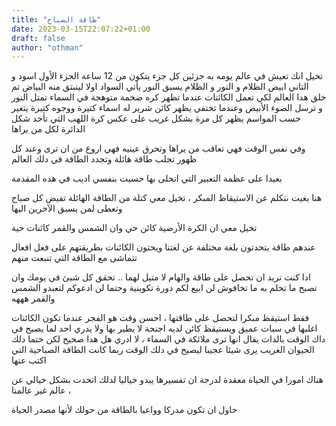 ```yaml
---
title: "طاقة الصباح"
date: 2023-03-15T22:07:22+01:00
draft: false
author: "othman"
---
```


تخيل انك تعيش في عالم يومه به جزئين كل جزء يتكون من 12 ساعة الجزء الأول اسود و التاني ابيض الظلام و النور و الظلام يسبق النور يأتي السواد اولا لينبتق منه البياض
تم خلق هدا العالم لكي تعمل الكائنات عندما تظهر كره ضخمة متوهجة في السماء تمتل النور و ترسل الضوء الأبيض وعندما تختفي يظهر كائن شرير له اسماء كتيرة ووجوه كتيرة يتغير حسب المواسم يظهر كل مرة بشكل غريب على عكس كرة اللهب التي تأخد شكل الدائرة لكل من يراها

وفي نفس الوقت فهي تعاقب من يراها وتحرق عينيه فهي اروع من ان ترى وعند كل ظهور تجلب طاقة هائلة وتجدد الطاقة في دلك العالم

بعيدا على عظمة التعبير التي اتحلى بها حسيت بنفسي اديب في هده المقدمة

هنا بغيت نتكلم عن الاستيقاظ المبكر ، تخيل معي كتلة من الطاقة الهائلة تفيض كل صباح وتعطى لمن يسبق الآخرين اليها

تخيل معي ان الكرة الأرضية كائن حي وان الشمس والقمر كائنات حية

عندهم طاقة يتحدتون بلغة مختلفة عن لغتنا ويحتون الكائنات بطريقتهم على فعل افعال تتماشى مع الطاقة التي تنبعت منهم

ادا كنت تريد ان تحصل على طاقة والهام لا متيل لهما .. تحقق كل شيئ في يومك وان تصبح ما تحلم به ما تخافوش لن ابيع لكم دورة تكوينية وحتما لن ادعوكم لتعبدو الشمس والقمر هههه

فقط استيقظ مبكرا لتحصل على طاقتها ، احسن وقت هو الفجر
عندما تكون الكائنات اغلبها في سبات عميق ويستيقظ كائن لديه اجنحة لا يطير بها ولا يدري احد لما يصيح في داك الوقت بالدات يقال انها ترى ملائكة في السماء ، لا ادري هل هدا صحيح لكن حتما دلك الحيوان الغريب يرى شيئا
عجيبا ليصيح في دلك الوقت ربما كانت الطاقة الصباحية التي اكتب عنها

هناك امورا في الحياة معقدة لدرجة ان تفسيرها يبدو خياليا لدلك اتحدت بشكل خيالي عن عالم غير عالمنا ،

حاول ان تكون مدركا وواعيا بالطاقة من حولك لأنها مصدر الحياة

